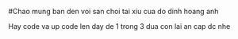 #Chao mung ban den voi san choi tai xiu cua do dinh hoang anh

Hay code va up code len day de 1 trong 3 dua con lai an cap dc nhe
